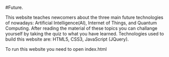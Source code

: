 #Future.

This website teaches newcomers about the three main future technologies of nowadays: Artificial Intelligence(AI), Internet of Things, and Quantum Computing. After reading the material of these topics you can challange yourself by taking the quiz to what you have learned. 
Technologies used to build this website are:
HTML5,
CSS3,
JavaScript (JQuery).

To run this website you need to open index.html